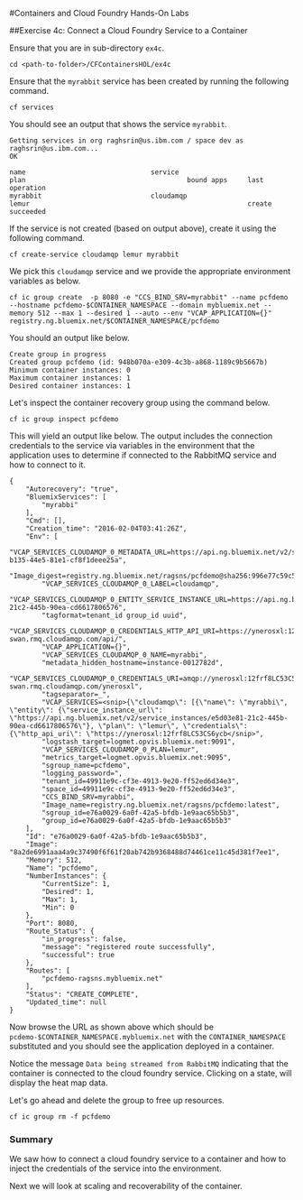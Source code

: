 #Containers and Cloud Foundry Hands-On Labs

##Exercise 4c: Connect a Cloud Foundry Service to a Container

Ensure that you are in sub-directory `ex4c`.

```
cd <path-to-folder>/CFContainersHOL/ex4c
```

Ensure that the `myrabbit` service has been created by running the following command.

```
cf services
````

You should see an output that shows the service `myrabbit`. 

```
Getting services in org raghsrin@us.ibm.com / space dev as raghsrin@us.ibm.com...
OK

name                               service                                                    plan                                        bound apps     last operation 
myrabbit                           cloudamqp                                                  lemur                                                      create succeeded
```
If the service is not created (based on output above), create it using the following command.

```
cf create-service cloudamqp lemur myrabbit
```

We pick this `cloudamqp` service and we provide the appropriate environment variables as below.

```
cf ic group create  -p 8080 -e "CCS_BIND_SRV=myrabbit" --name pcfdemo --hostname pcfdemo-$CONTAINER_NAMESPACE --domain mybluemix.net --memory 512 --max 1 --desired 1 --auto --env "VCAP_APPLICATION={}" registry.ng.bluemix.net/$CONTAINER_NAMESPACE/pcfdemo
```

You should an output like below.
```
Create group in progress
Created group pcfdemo (id: 948b070a-e309-4c3b-a868-1189c9b5667b)
Minimum container instances: 0
Maximum container instances: 1
Desired container instances: 1
```

Let's inspect the container recovery group using the command below.

```
cf ic group inspect pcfdemo
```

This will yield an output like below. The output includes the connection credentials to the service via variables in the environment that the application uses to determine if connected to the RabbitMQ service and how to connect to it.

```
{
    "Autorecovery": "true", 
    "BluemixServices": [
        "myrabbi"
    ], 
    "Cmd": [], 
    "Creation_time": "2016-02-04T03:41:26Z", 
    "Env": [
        "VCAP_SERVICES_CLOUDAMQP_0_METADATA_URL=https://api.ng.bluemix.net/v2/service_keys/ed64d44f-b135-44e5-81e1-cf8f1deee25a", 
        "Image_digest=registry.ng.bluemix.net/ragsns/pcfdemo@sha256:996e77c59c57acd1b02bdb0ca59cb71fdfc639df077c831d00c95e45ec525e1e", 
        "VCAP_SERVICES_CLOUDAMQP_0_LABEL=cloudamqp", 
        "VCAP_SERVICES_CLOUDAMQP_0_ENTITY_SERVICE_INSTANCE_URL=https://api.ng.bluemix.net/v2/service_instances/e5d03e81-21c2-445b-90ea-cd6617806576", 
        "tagformat=tenant_id group_id uuid", 
        "VCAP_SERVICES_CLOUDAMQP_0_CREDENTIALS_HTTP_API_URI=https://ynerosxl:12frf8LC53CS6ycbHLnXd5ZR7hpyWFhp@white-swan.rmq.cloudamqp.com/api/", 
        "VCAP_APPLICATION={}", 
        "VCAP_SERVICES_CLOUDAMQP_0_NAME=myrabbi", 
        "metadata_hidden_hostname=instance-0012782d", 
        "VCAP_SERVICES_CLOUDAMQP_0_CREDENTIALS_URI=amqp://ynerosxl:12frf8LC53CS6ycbHLnXd5ZR7hpyWFhp@white-swan.rmq.cloudamqp.com/ynerosxl", 
        "tagseparator=_", 
        "VCAP_SERVICES=<snip>{\"cloudamqp\": [{\"name\": \"myrabbi\", \"entity\": {\"service_instance_url\": \"https://api.ng.bluemix.net/v2/service_instances/e5d03e81-21c2-445b-90ea-cd6617806576\"}, \"plan\": \"lemur\", \"credentials\": {\"http_api_uri\": \"https://ynerosxl:12frf8LC53CS6ycb</snip>", 
        "logstash_target=logmet.opvis.bluemix.net:9091", 
        "VCAP_SERVICES_CLOUDAMQP_0_PLAN=lemur", 
        "metrics_target=logmet.opvis.bluemix.net:9095", 
        "sgroup_name=pcfdemo", 
        "logging_password=", 
        "tenant_id=49911e9c-cf3e-4913-9e20-ff52ed6d34e3", 
        "space_id=49911e9c-cf3e-4913-9e20-ff52ed6d34e3", 
        "CCS_BIND_SRV=myrabbi", 
        "Image_name=registry.ng.bluemix.net/ragsns/pcfdemo:latest", 
        "sgroup_id=e76a0029-6a0f-42a5-bfdb-1e9aac65b5b3", 
        "group_id=e76a0029-6a0f-42a5-bfdb-1e9aac65b5b3"
    ], 
    "Id": "e76a0029-6a0f-42a5-bfdb-1e9aac65b5b3", 
    "Image": "8a2de6991aaa4a9c37490f6f61f20ab742b9368488d74461ce11c45d381f7ee1", 
    "Memory": 512, 
    "Name": "pcfdemo", 
    "NumberInstances": {
        "CurrentSize": 1, 
        "Desired": 1, 
        "Max": 1, 
        "Min": 0
    }, 
    "Port": 8080, 
    "Route_Status": {
        "in_progress": false, 
        "message": "registered route successfully", 
        "successful": true
    }, 
    "Routes": [
        "pcfdemo-ragsns.mybluemix.net"
    ], 
    "Status": "CREATE_COMPLETE", 
    "Updated_time": null
}
```


Now browse the URL as shown above which should be `pcdemo-$CONTAINER_NAMESPACE.mybluemix.net` with the `CONTAINER_NAMESPACE` substituted and you should see the application deployed in a container.

Notice the message `Data being streamed from RabbitMQ` indicating that the container is connected to the cloud foundry service. Clicking on a state, will display the heat map data.

Let's go ahead and delete the group to free up resources.

```
cf ic group rm -f pcfdemo 
```

### Summary

We saw how to connect a cloud foundry service to a container and how to inject the credentials of the service into the environment.

Next we will look at scaling and recoverability of the container.

